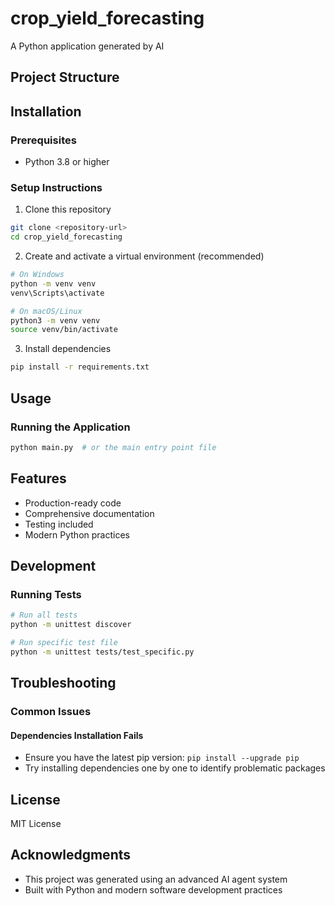 # crop_yield_forecasting

A Python application generated by AI

## Project Structure


## Installation

### Prerequisites

- Python 3.8 or higher
### Setup Instructions

1. Clone this repository
```bash
git clone <repository-url>
cd crop_yield_forecasting
```

2. Create and activate a virtual environment (recommended)
```bash
# On Windows
python -m venv venv
venv\Scripts\activate

# On macOS/Linux
python3 -m venv venv
source venv/bin/activate
```

3. Install dependencies
```bash
pip install -r requirements.txt
```


## Usage

### Running the Application

```bash
python main.py  # or the main entry point file
```


## Features

- Production-ready code
- Comprehensive documentation
- Testing included
- Modern Python practices

## Development

### Running Tests

```bash
# Run all tests
python -m unittest discover

# Run specific test file
python -m unittest tests/test_specific.py
```


## Troubleshooting

### Common Issues

#### Dependencies Installation Fails

- Ensure you have the latest pip version: `pip install --upgrade pip`
- Try installing dependencies one by one to identify problematic packages


## License

MIT License

## Acknowledgments

- This project was generated using an advanced AI agent system
- Built with Python and modern software development practices
